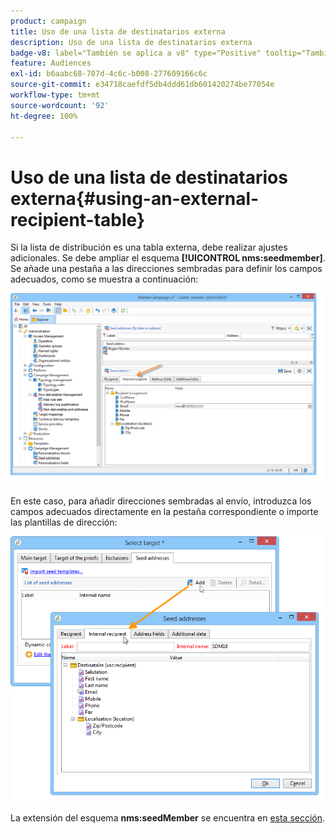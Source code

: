 ```yaml
---
product: campaign
title: Uso de una lista de destinatarios externa
description: Uso de una lista de destinatarios externa
badge-v8: label="También se aplica a v8" type="Positive" tooltip="También se aplica a Campaign v8"
feature: Audiences
exl-id: b6aabc68-707d-4c6c-b008-277609166c6c
source-git-commit: e34718caefdf5db4ddd61db601420274be77054e
workflow-type: tm+mt
source-wordcount: '92'
ht-degree: 100%

---
```


# Uso de una lista de destinatarios externa{#using-an-external-recipient-table}



Si la lista de distribución es una tabla externa, debe realizar ajustes adicionales. Se debe ampliar el esquema **[!UICONTROL nms:seedmember]**. Se añade una pestaña a las direcciones sembradas para definir los campos adecuados, como se muestra a continuación:

![](assets/s_ncs_user_seedlist_new_tab.png)

En este caso, para añadir direcciones sembradas al envío, introduzca los campos adecuados directamente en la pestaña correspondiente o importe las plantillas de dirección:

![](assets/s_ncs_user_seedlist_add_new_tab.png)

La extensión del esquema **nms:seedMember** se encuentra en [esta sección](../../configuration/using/seed-addresses.md).
